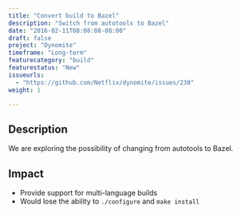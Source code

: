 ```yaml
---
title: "Convert build to Bazel"
description: "Switch from autotools to Bazel"
date: "2016-02-11T08:08:08-08:00"
draft: false
project: "Dynomite"
timeframe: "Long-term"
featurecategory: "build"
featurestatus: "New"
issueurls: 
  - "https://github.com/Netflix/dynomite/issues/230"
weight: 1

---
```


## Description

We are exploring the possibility of changing from autotools to Bazel.

## Impact

- Provide support for multi-language builds
- Would lose the ability to `./configure` and `make install`
